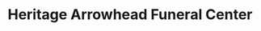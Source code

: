 ---
title: "Heritage Arrowhead Funeral Center"
url: /glendale/heritage-arrowhead-funeral-center/
shop: Bestattungen
---